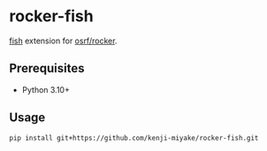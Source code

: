 # rocker-fish

[fish](https://github.com/fish-shell/fish-shell) extension for [osrf/rocker](https://github.com/osrf/rocker).

## Prerequisites

- Python 3.10+

## Usage

```bash
pip install git+https://github.com/kenji-miyake/rocker-fish.git
```

